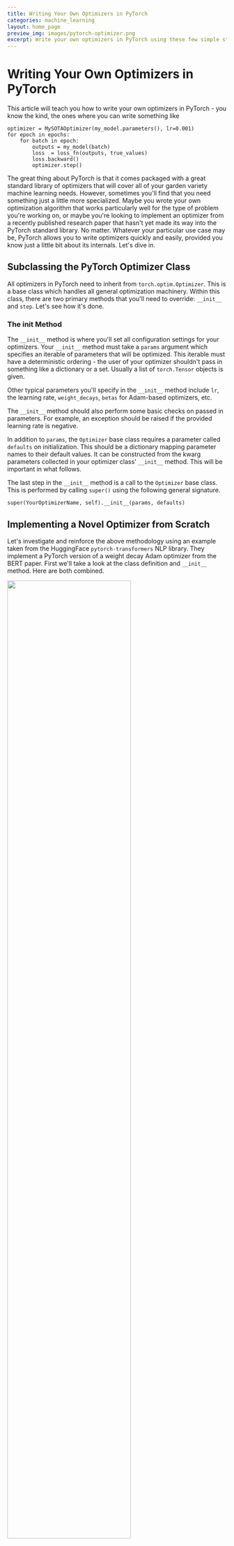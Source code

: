 ```yaml
---
title: Writing Your Own Optimizers in PyTorch
categories: machine_learning
layout: home_page 
preview_img: images/pytorch-optimizer.png
excerpt: Write your own optimizers in PyTorch using these few simple steps.
---
```

# Writing Your Own Optimizers in PyTorch

This article will teach you how to write your own optimizers in PyTorch - you know the kind, the ones where you can write something like
```
optimizer = MySOTAOptimizer(my_model.parameters(), lr=0.001)
for epoch in epochs:
	for batch in epoch:
		outputs = my_model(batch)
		loss  = loss_fn(outputs, true_values)
		loss.backward()
		optimizer.step()
```
The great thing about PyTorch is that it comes packaged with a great standard library of optimizers that will cover all of your garden variety machine learning needs.
However, sometimes you'll find that you need something just a little more specialized. Maybe you wrote your own optimization algorithm that works particularly well
for the type of problem you're working on, or maybe you're looking to implement an optimizer from a recently published research paper that hasn't yet made its way
into the PyTorch standard library. No matter. Whatever your particular use case may be, PyTorch allows you to write optimizers quickly and easily, provided you know
just a little bit about its internals. Let's dive in.

## Subclassing the PyTorch Optimizer Class
All optimizers in PyTorch need to inherit from `torch.optim.Optimizer`. This is a base class which handles all general optimization machinery. Within this class,
there are two primary methods that you'll need to override: `__init__` and `step`. Let's see how it's done.

### The __init__ Method

The `__init__` method is where you'll set all configuration settings for your
optimizers. Your `__init__` method must take a `params` argument which specifies
an iterable of parameters that will be optimized. This iterable must have a
deterministic ordering - the user of your optimizer shouldn't pass in something
like a dictionary or a set. Usually a list of `torch.Tensor` objects is given.

Other typical parameters you'll specify in the `__init__` method include
`lr`, the learning rate, `weight_decays`, `betas` for Adam-based optimizers,
etc.

The `__init__` method should also perform some basic checks on passed in
parameters. For example, an exception should be raised if the provided learning
rate is negative.

In addition to `params`, the `Optimizer` base class requires a parameter called
`defaults` on initialization. This should be a dictionary mapping parameter
names to their default values. It can be constructed from the kwarg parameters
collected in your optimizer class' `__init__` method. This will be important in 
what follows.

The last step in the `__init__` method is a call to the `Optimizer` base class.
This is performed by calling `super()` using the following general signature.
```
super(YourOptimizerName, self).__init__(params, defaults)
```

## Implementing a Novel Optimizer from Scratch ##
Let's investigate and reinforce the above methodology using an example taken
from the HuggingFace `pytorch-transformers` NLP library. They implement a PyTorch
version of a weight decay Adam optimizer from the BERT paper. First we'll take a 
look at the class definition and `__init__` method. Here are both combined.

<img src="/images/adamw-init.png" style="height: 75%; width: 75%">

You can see that the `__init__` method accomplishes all the basic requirements
listed above. It implements basic checks on the validity of all provided `kwargs`
and raises exceptions if they are not met. It also constructs a dictionary of
defaults from these required parameters. Finally, the `super()` method is called
to initialize the `Optimizer` base class using the provided `params` and `defaults`
.

### The step() Method

The real magic happens in the `step()` method. This is where the optimizer's logic
is implemented and enacted on the provided parameters. Let's take a look at how
this happens.

The first thing to note in `step(self, closure=None)` is the presence of the
`closure` keyword argument. If you consult the PyTorch documentation, you'll
see that `closure` is an optional callable that allows you to reevaluate the
loss at multiple time steps. This is unnecessary for most optimizers, but is
used in a few such as Conjugate Gradient and LBFGS. According to the docs,
"the closure should clear the gradients, compute the loss, and return it".
We'll leave it at that, since a closure is unnecessary for the `AdamW` optimizer.

The next thing you'll notice about the `AdamW` step function is that it iterates
over something called `param_groups`. The optimizer's `param_groups` is a list
of dictionaries which gives a simple way of breaking a model's parameters into
separate components for optimization. It allows the trainer of the model to
segment the model parameters into separate units which can then be optimized
at different times and with different settings. One use for multiple `param_groups`
would be in training separate layers of a network using, for example, different
learning rates. Another prominent use cases arises in transfer learning. When
fine-tuning a pretrained network, you may want to gradually unfreeze layers
and add them to the optimization process as finetuning progresses. For this,
`param_groups` are vital. Here's an example given in the PyTorch documentation
in which `param_groups` are specified for SGD in order to separately tune the 
different layers of a classifier. 

<img src="/images/param-groups.png" style="height: 75%; width: 75%">

Now that we've covered some things specific to the PyTorch internals, let's get
to the algorithm. Here's a link to 
[the paper](https://arxiv.org/pdf/1711.05101.pdf) 
which originally proposed the AdamW algorithm. And here, from the paper, is a
screenshot of the proposed update rules.

<img src="/images/adamw-details.png" style="display: block; margin-left: auto; margin-right: auto; width: 75%">

Let's go through this line by line with the source code. First, we have the
loop
```
for p in group['params']
```
Nothing mysterious here. For each of our parameter groups, we're iterating over
the parameters within that group. Next.
```
if p.grad is None:
	continue
grad = p.grad.data
if grad.is_sparse:
	raise RuntimeError('Adam does not support sparse gradients, please consider SparseAdam instead')
```
This is all simple stuff as well. If there is no gradient for the current 
parameter, we just skip it. Next, we get the actual plain Tensor object for
the gradient by accessing `p.grad.data`. Finally, if the tensor is sparse, we
raise an error because we are not going to consider implementing this for sparse
objects.

Next, we access the current optimizer state with
```
state = self.state[p]
```
In PyTorch optimizers, the `state` is simply a dictionary associated with the
optimizer that holds the current configuration of all parameters. 

If this is the first time we've accessed the state of a given parameter, then we
set the following defaults
```
if len(state) == 0:
	state['step'] = 0
	# Exponential moving average of gradient values
	state['exp_avg'] = torch.zeros_like(p.data)
	# Exponential moving average of squared gradient values
	state['exp_avg_sq'] = torch.zeros_like(p.data)
```
We obviously start with step 0, along with zeroed out exponential average and
exponential squared average parameters, both the shape of the gradient tensor.
```
exp_avg, exp_avg_sq = state['exp_avg'], state['exp_avg_sq']
beta1, beta2 = group['betas']

state['step'] += 1
```
Next, we gather the parameters from the state dict that will be used in the 
computation of the update. We also increment the current step.

Now, we begin the actual updates. Here's the code.
```
# Decay the first and second moment running average coefficient
# In-place operations to update the averages at the same time
exp_avg.mul_(beta1).add_(1.0 - beta1, grad)
exp_avg_sq.mul_(beta2).addcmul_(1.0 - beta2, grad, grad)
denom = exp_avg_sq.sqrt().add_(group['eps'])

step_size = group['lr']
if group['correct_bias']:  # No bias correction for Bert
	bias_correction1 = 1.0 - beta1 ** state['step']
	bias_correction2 = 1.0 - beta2 ** state['step']
	step_size = step_size * math.sqrt(bias_correction2) / bias_correction1

p.data.addcdiv_(-step_size, exp_avg, denom)

# Just adding the square of the weights to the loss function is *not*
# the correct way of using L2 regularization/weight decay with Adam,
# since that will interact with the m and v parameters in strange ways.
#
# Instead we want to decay the weights in a manner that doesn't interact
# with the m/v parameters. This is equivalent to adding the square
# of the weights to the loss with plain (non-momentum) SGD.
# Add weight decay at the end (fixed version)
if group['weight_decay'] > 0.0:
	p.data.add_(-group['lr'] * group['weight_decay'], p.data)
```
The above code corresponds to equations 6-12 in the algorithm implementation from
the paper. Following along with the math should be easy enough. What I'd like to
take a closer look at is the built in Tensor methods that allow us to do the 
in-place computations. 

A nice, relatively hidden feature of PyTorch which you might not be aware of is
that you can access any of the standard PyTorch functions, e.g. `torch.add()`,
`torch.mul()`, etc. as in-place operations on the Tensors directly by appending
an `_` to the method name. Thus, taking a closer look at the first update, we
find we can quickly compute it as
```
exp_avg.mul_(beta1).add_(1.0 - beta1, grad)
```
rather than
```
torch.mul(beta1, torch.add(1.0 - beta1, grad))
```
Of course, there are a few special operations used here with which you may not
be familiar, for example, `Tensor.addcmul_` and `Tensor.addcdiv_`. This takes the
input and adds it to either the product or dividend, respectively, of the two
latter inputs. If you need a more in-depth rundwon of the various operations
available to be performed on `Tensor` objects, I highly recommend checking out
[this post](https://jhui.github.io/2018/02/09/PyTorch-Basic-operations/).

You'll also see that the learning rate is accessed in the last line in the 
computation of the final result. This loss is then returned.

And...that's it! Constructing your own optimizers is as simple as that. Of course,
you need to devise your own optimization algorithm first, which can be a little
bit trickier ;). I'll leave that one to you.

Special thanks to the authors of Hugging Face for implementing the `AdamW`
optimizer in PyTorch.
